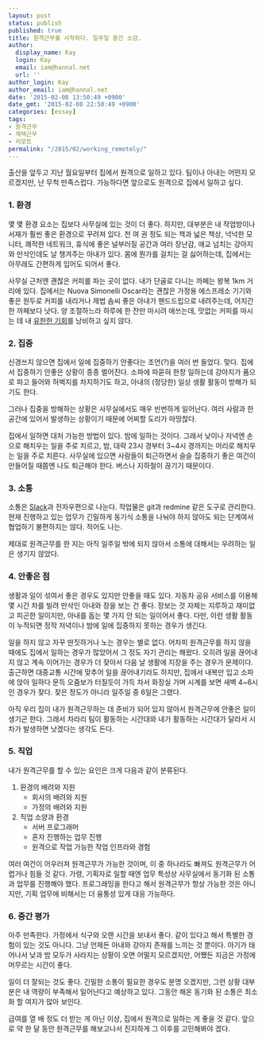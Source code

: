 ```yaml
---
layout: post
status: publish
published: true
title: 원격근무를 시작하다. 일주일 중간 소감.
author:
  display_name: Kay
  login: Kay
  email: iam@hannal.net
  url: ''
author_login: Kay
author_email: iam@hannal.net
date: '2015-02-08 13:50:49 +0900'
date_gmt: '2015-02-08 22:50:49 +0900'
categories: [essay]
tags:
- 원격근무
- 재택근무
- 리모트
permalink: "/2015/02/working_remotely/"
---
```


출산을 앞두고 지난 월요일부터 집에서 원격으로 일하고 있다. 팀이나 아내는 어떤지 모르겠지만, 난 무척 만족스럽다. 가능하다면 앞으로도 원격으로 집에서 일하고 싶다.

### 1. 환경

몇 몇 환경 요소는 집보다 사무실에 있는 것이 더 좋다. 하지만, 대부분은 내 작업방이나 서재가 훨씬 좋은 환경으로 꾸려져 있다. 천 여 권 정도 되는 책과 넓은 책상, 넉넉한 모니터, 쾌적한 네트워크, 휴식에 좋은 널부러질 공간과 여러 장난감, 애교 넘치는 강아지와 만삭인데도 날 챙겨주는 아내가 있다. 몸에 뭔가를 걸치는 걸 싫어하는데, 집에서는 아무래도 간편하게 입어도 되어서 좋다.

사무실 근처엔 괜찮은 커피를 파는 곳이 없다. 내가 단골로 다니는 까페는 왕복 1km 거리에 있다. 집에서는 Nuova Simonelli Oscar라는 괜찮은 가정용 에스프레소 기기와 좋은 원두로 커피를 내리거나 제법 솜씨 좋은 아내가 핸드드립으로 내려주는데, 어지간한 까페보다 낫다. 양 조절하느라 하루에 한 잔만 마시려 애쓰는데, 맛없는 커피를 마시는 데 내 [유한한 기회](http://blog.hannal.com/2014/10/the_time_that_remains/)를 낭비하고 싶지 않다.


### 2. 집중

신경쓰지 않으면 집에서 일에 집중하기 안좋다는 조언(?)을 여러 번 들었다. 맞다. 집에서 집중하기 안좋은 상황이 종종 벌어진다. 소파에 파묻혀 한창 일하는데 강아지가 품으로 파고 들어와 허벅지를 차지하기도 하고, 아내의 (정당한) 일상 생활 활동이 방해가 되기도 한다.

그러나 집중을 방해하는 상황은 사무실에서도 매우 빈번하게 일어난다. 여러 사람과 한 공간에 있어서 발생하는 상황이기 때문에 어찌할 도리가 마땅찮다.

집에서 일하면 대처 가능한 방법이 있다. 밤에 일하는 것이다. 그래서 낮이나 저녁엔 손으로 해치우는 일을 주로 치르고, 밤, 대략 23시 경부터 3~4시 경까지는 머리로 해치우는 일을 주로 치른다. 사무실에 있으면 사람들이 퇴근하면서 슬슬 집중하기 좋은 여건이 만들어질 때쯤엔 나도 퇴근해야 한다. 버스나 지하철이 끊기기 때문이다.


### 3. 소통

소통은 [Slack](https://slack.com/)과 전자우편으로 나눈다. 작업물은 git과 redmine 같은 도구로 관리한다. 현재 진행하고 있는 업무가 긴밀하게 동기식 소통을 나눠야 하지 않아도 되는 단계여서 협업하기 불편하지는 않다. 적어도 나는.

제대로 원격근무를 한 지는 아직 일주일 밖에 되지 않아서 소통에 대해서는 우려하는 일은 생기지 않았다.


### 4. 안좋은 점

생활과 일이 섞여서 좋은 경우도 있지만 안좋을 때도 있다. 자동차 공유 서비스를 이용해 몇 시간 차를 빌려 만삭인 아내와 장을 보는 건 좋다. 장보는 것 자체는 지루하고 재미없고 피곤한 일이지만, 아내를 돕는 몇 가지 안 되는 일이어서 좋다. 다만, 이런 생활 활동이 누적되면 정작 저녁이나 밤에 일에 집중하지 못하는 경우가 생긴다.

일을 하지 않고 자꾸 딴짓하거나 노는 경우는 별로 없다. 어차피 원격근무를 하지 않을 때에도 집에서 일하는 경우가 많았어서 그 정도 자기 관리는 해왔다. 오히려 일을 끊어내지 않고 계속 이어가는 경우가 더 잦아서 다음 날 생활에 지장을 주는 경우가 문제이다. 출근하면 대중교통 시간에 맞추어 일을 끊어내기라도 하지만, 집에서 내복만 입고 소파에 앉아 일하다 문득 오줌보가 터질듯이 가득 차서 화장실 가며 시계를 보면 새벽 4~6시인 경우가 잦다. 잦은 정도가 아니라 일주일 중 6일은 그랬다.

아직 우리 집이 내가 원격근무하는 데 준비가 되어 있지 않아서 원격근무에 안좋은 일이 생기곤 한다. 그래서 차라리 팀이 활동하는 시간대와 내가 활동하는 시간대가 달라서 시차가 발생하면 낫겠다는 생각도 든다.


### 5. 직업

내가 원격근무를 할 수 있는 요인은 크게 다음과 같이 분류된다.

1. 환경의 배려와 지원
    * 회사의 배려와 지원
    * 가정의 배려와 지원
2. 직업 소양과 환경
    * 서버 프로그래머
    * 혼자 진행하는 업무 진행
    * 원격으로 작업 가능한 작업 인프라와 경험

여러 여건이 어우러져 원격근무가 가능한 것이며, 이 중 하나라도 빠져도 원격근무가 어렵거나 힘들 것 같다. 가령, 기획자로 일할 때엔 업무 특성상 사무실에서 동기화 된 소통과 업무를 진행해야 했다. 프로그래밍을 한다고 해서 원격근무가 항상 가능한 것은 아니지만, 기획 업무에 비해서는 더 융퉁성 있게 대응 가능하다.


### 6. 중간 평가

아주 만족한다. 가정에서 식구와 오랜 시간을 보내서 좋다. 같이 있다고 해서 특별한 경험이 있는 것도 아니다. 그냥 언제든 아내와 강아지 존재를 느끼는 것 뿐이다. 아기가 태어나서 낮과 밤 모두가 사라지는 상황이 오면 어떨지 모르겠지만, 어쨌든 지금은 가정에 머무르는 시간이 좋다.

일이 더 잘되는 것도 좋다. 긴밀한 소통이 필요한 경우도 분명 오겠지만, 그런 상황 대부분은 내 역량이 부족해서 일어난다고 예상하고 있다. 그동안 해온 동기화 된 소통은 최소화 할 여지가 많아 보인다.

급여를 열 배 정도 더 받는 게 아닌 이상, 집에서 원격으로 일하는 게 좋을 것 같다. 앞으로 약 한 달 동안 원격근무를 해보고나서 진지하게 그 이후를 고민해봐야 겠다.

